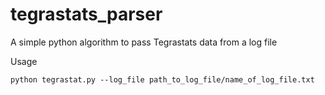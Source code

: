 # tegrastats_parser

A simple python algorithm to pass Tegrastats data from a log file

Usage
```
python tegrastat.py --log_file path_to_log_file/name_of_log_file.txt
```
